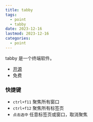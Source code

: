 ```yaml
---
title: tabby
tags:
  - point
  - tabby
date: 2023-12-16
lastmod: 2023-12-16
categories:
  - point
---
```


tabby 是一个终端软件。

- [开源](https://github.com/Eugeny/tabby)
- 免费

### 快捷键

- `ctrl+f11` 聚焦所有窗口
- `ctrl+f12` 聚焦所有标签页
- `点击选中` 任意标签页或窗口，取消聚焦
